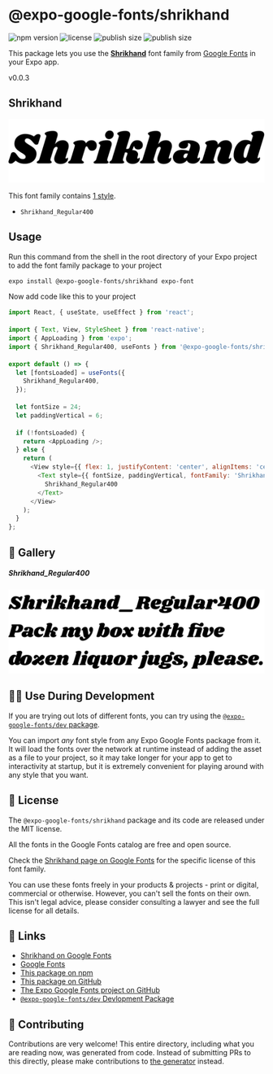 # @expo-google-fonts/shrikhand

![npm version](https://flat.badgen.net/npm/v/@expo-google-fonts/shrikhand)
![license](https://flat.badgen.net/github/license/expo/google-fonts)
![publish size](https://flat.badgen.net/packagephobia/install/@expo-google-fonts/shrikhand)
![publish size](https://flat.badgen.net/packagephobia/publish/@expo-google-fonts/shrikhand)

This package lets you use the [**Shrikhand**](https://fonts.google.com/specimen/Shrikhand) font family from [Google Fonts](https://fonts.google.com/) in your Expo app.

v0.0.3

## Shrikhand

![Shrikhand](./font-family.png)

This font family contains [1 style](#-gallery).

- `Shrikhand_Regular400`

## Usage

Run this command from the shell in the root directory of your Expo project to add the font family package to your project
```sh
expo install @expo-google-fonts/shrikhand expo-font
```

Now add code like this to your project
```js
import React, { useState, useEffect } from 'react';

import { Text, View, StyleSheet } from 'react-native';
import { AppLoading } from 'expo';
import { Shrikhand_Regular400, useFonts } from '@expo-google-fonts/shrikhand';

export default () => {
  let [fontsLoaded] = useFonts({
    Shrikhand_Regular400,
  });

  let fontSize = 24;
  let paddingVertical = 6;

  if (!fontsLoaded) {
    return <AppLoading />;
  } else {
    return (
      <View style={{ flex: 1, justifyContent: 'center', alignItems: 'center' }}>
        <Text style={{ fontSize, paddingVertical, fontFamily: 'Shrikhand_Regular400' }}>
          Shrikhand_Regular400
        </Text>
      </View>
    );
  }
};

```

## 🔡 Gallery

##### Shrikhand_Regular400
![Shrikhand_Regular400](./aacb9e67a15ab34c2c3cc3a314bd696f3ef409963bd74b25e61727a3b1414ffc.ttf.png)


## 👩‍💻 Use During Development

If you are trying out lots of different fonts, you can try using the [`@expo-google-fonts/dev` package](https://github.com/expo/google-fonts/tree/master/font-packages/dev#readme).

You can import *any* font style from any Expo Google Fonts package from it. It will load the fonts
over the network at runtime instead of adding the asset as a file to your project, so it may take longer
for your app to get to interactivity at startup, but it is extremely convenient
for playing around with any style that you want.

## 📖 License

The `@expo-google-fonts/shrikhand` package and its code are released under the MIT license.

All the fonts in the Google Fonts catalog are free and open source.

Check the [Shrikhand page on Google Fonts](https://fonts.google.com/specimen/Shrikhand) for the specific license of this font family.

You can use these fonts freely in your products & projects - print or digital, commercial or otherwise. However, you can't sell the fonts on their own. This isn't legal advice, please consider consulting a lawyer and see the full license for all details.

## 🔗 Links

- [Shrikhand on Google Fonts](https://fonts.google.com/specimen/Shrikhand)
- [Google Fonts](https://fonts.google.com/)
- [This package on npm](https://www.npmjs.com/package/@expo-google-fonts/shrikhand)
- [This package on GitHub](https://github.com/expo/google-fonts/tree/master/font-packages/shrikhand)
- [The Expo Google Fonts project on GitHub](https://github.com/expo/google-fonts)
- [`@expo-google-fonts/dev` Devlopment Package](https://github.com/expo/google-fonts/tree/master/font-packages/dev)


## 🤝 Contributing

Contributions are very welcome! This entire directory, including what you are reading now, was generated from code. Instead of submitting PRs to this directly, please make contributions to [the generator](https://github.com/expo/google-fonts/tree/master/packages/generator) instead.
